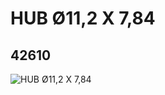 # HUB Ø11,2 X 7,84
## 42610
![HUB Ø11,2 X 7,84](https://lc-www-live-s.legocdn.com/media/bricks/5/2/4168161.jpg)